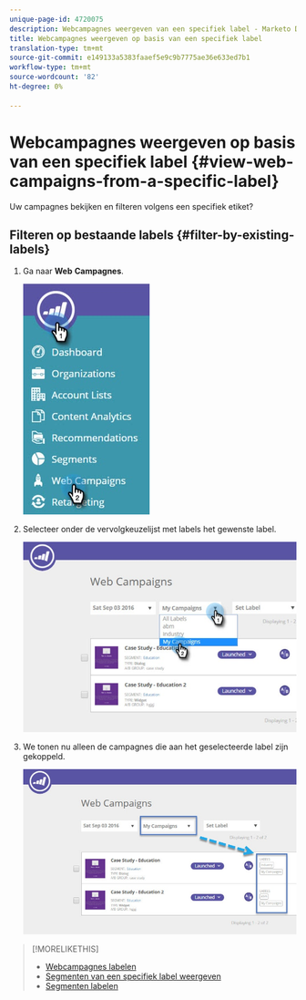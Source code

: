 ```yaml
---
unique-page-id: 4720075
description: Webcampagnes weergeven van een specifiek label - Marketo Docs - Productdocumentatie
title: Webcampagnes weergeven op basis van een specifiek label
translation-type: tm+mt
source-git-commit: e149133a5383faaef5e9c9b7775ae36e633ed7b1
workflow-type: tm+mt
source-wordcount: '82'
ht-degree: 0%

---
```



# Webcampagnes weergeven op basis van een specifiek label {#view-web-campaigns-from-a-specific-label}

Uw campagnes bekijken en filteren volgens een specifiek etiket?

## Filteren op bestaande labels {#filter-by-existing-labels}

1. Ga naar **Web** **Campagnes**.

   ![](assets/web-campaigns-hand-4.jpg)

1. Selecteer onder de vervolgkeuzelijst met labels het gewenste label.

   ![](assets/web-campaigns-my-campaigns-dropdown-1.jpg)

1. We tonen nu alleen de campagnes die aan het geselecteerde label zijn gekoppeld.

   ![](assets/web-campaigns-label-showing-1.jpg)

>[!MORELIKETHIS]
>
>* [Webcampagnes labelen](label-your-web-campaigns.md)
>* [Segmenten van een specifiek label weergeven](../../../product-docs/web-personalization/using-web-segments/view-segments-from-a-specific-label.md)
>* [Segmenten labelen](../../../product-docs/web-personalization/using-web-segments/label-your-segment.md)

>



